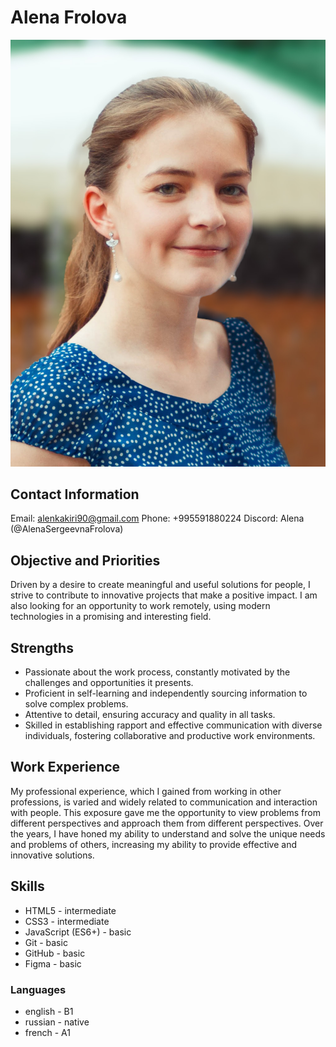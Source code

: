 # Alena Frolova

![photo](/images/photo.jpg)

## Contact Information

Email: alenkakiri90@gmail.com
Phone: +995591880224
Discord: Alena (@AlenaSergeevnaFrolova)

## Objective and Priorities

Driven by a desire to create meaningful and useful solutions for people, I strive to contribute to innovative projects that make a positive impact. I am also looking for an opportunity to work remotely, using modern technologies in a promising and interesting field.

## Strengths

* Passionate about the work process, constantly motivated by the challenges and opportunities it presents.
* Proficient in self-learning and independently sourcing information to solve complex problems.
* Attentive to detail, ensuring accuracy and quality in all tasks.
* Skilled in establishing rapport and effective communication with diverse individuals, fostering collaborative and productive work environments.

## Work Experience

My professional experience, which I gained from working in other professions, is varied and widely related to communication and interaction with people. This exposure gave me the opportunity to view problems from different perspectives and approach them from different perspectives. Over the years, I have honed my ability to understand and solve the unique needs and problems of others, increasing my ability to provide effective and innovative solutions.

## Skills

* HTML5 - intermediate
* CSS3 - intermediate
* JavaScript (ES6+) - basic
* Git - basic
* GitHub - basic
* Figma - basic

### Languages

* english - B1
* russian - native
* french - A1

